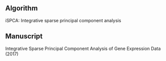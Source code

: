Algorithm
-------
iSPCA: Integrative sparse principal component analysis

Manuscript
-------
Integrative Sparse Principal Component Analysis of Gene Expression Data (2017)
